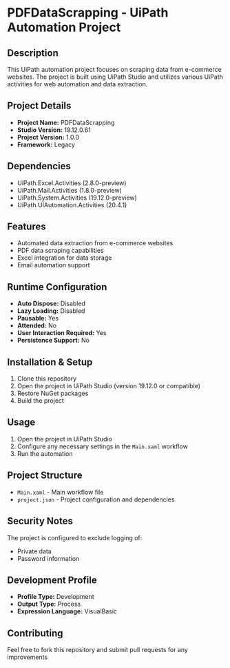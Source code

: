 # PDFDataScrapping - UiPath Automation Project

## Description
This UiPath automation project focuses on scraping data from e-commerce websites. The project is built using UiPath Studio and utilizes various UiPath activities for web automation and data extraction.

## Project Details
- **Project Name:** PDFDataScrapping
- **Studio Version:** 19.12.0.61
- **Project Version:** 1.0.0
- **Framework:** Legacy

## Dependencies
- UiPath.Excel.Activities (2.8.0-preview)
- UiPath.Mail.Activities (1.8.0-preview)
- UiPath.System.Activities (19.12.0-preview)
- UiPath.UIAutomation.Activities (20.4.1)

## Features
- Automated data extraction from e-commerce websites
- PDF data scraping capabilities
- Excel integration for data storage
- Email automation support

## Runtime Configuration
- **Auto Dispose:** Disabled
- **Lazy Loading:** Disabled
- **Pausable:** Yes
- **Attended:** No
- **User Interaction Required:** Yes
- **Persistence Support:** No

## Installation & Setup
1. Clone this repository
2. Open the project in UiPath Studio (version 19.12.0 or compatible)
3. Restore NuGet packages
4. Build the project

## Usage
1. Open the project in UiPath Studio
2. Configure any necessary settings in the `Main.xaml` workflow
3. Run the automation

## Project Structure
- `Main.xaml` - Main workflow file
- `project.json` - Project configuration and dependencies

## Security Notes
The project is configured to exclude logging of:
- Private data
- Password information

## Development Profile
- **Profile Type:** Development
- **Output Type:** Process
- **Expression Language:** VisualBasic

## Contributing
Feel free to fork this repository and submit pull requests for any improvements
